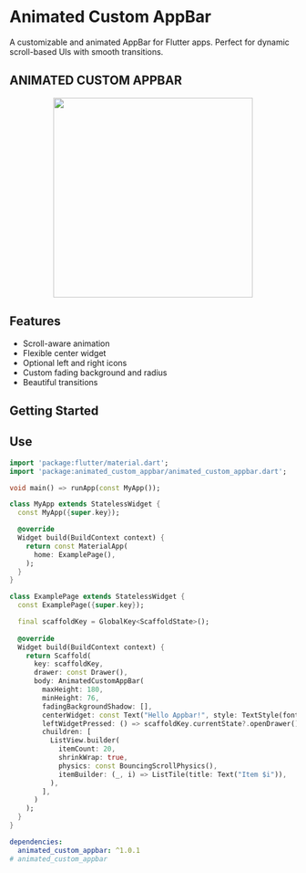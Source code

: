 # Animated Custom AppBar

A customizable and animated AppBar for Flutter apps. Perfect for dynamic scroll-based UIs with
smooth transitions.

## ANIMATED CUSTOM APPBAR

<p  align="center">
<img  src="https://raw.githubusercontent.com/asseries/animated_custom_appbar/main/doc/demo.gif?raw=true"  width="350"/>
<br>
</p>

## Features

- Scroll-aware animation
- Flexible center widget
- Optional left and right icons
- Custom fading background and radius
- Beautiful transitions

## Getting Started

## Use
```dart
import 'package:flutter/material.dart';
import 'package:animated_custom_appbar/animated_custom_appbar.dart';

void main() => runApp(const MyApp());

class MyApp extends StatelessWidget {
  const MyApp({super.key});

  @override
  Widget build(BuildContext context) {
    return const MaterialApp(
      home: ExamplePage(),
    );
  }
}

class ExamplePage extends StatelessWidget {
  const ExamplePage({super.key});

  final scaffoldKey = GlobalKey<ScaffoldState>();
  
  @override
  Widget build(BuildContext context) {
    return Scaffold(
      key: scaffoldKey,
      drawer: const Drawer(),
      body: AnimatedCustomAppBar(
        maxHeight: 180,
        minHeight: 76,
        fadingBackgroundShadow: [],
        centerWidget: const Text("Hello Appbar!", style: TextStyle(fontSize: 18)),
        leftWidgetPressed: () => scaffoldKey.currentState?.openDrawer(),
        chuildren: [
          ListView.builder(
            itemCount: 20,
            shrinkWrap: true,
            physics: const BouncingScrollPhysics(),
            itemBuilder: (_, i) => ListTile(title: Text("Item $i")),
          ),
        ],
      )
    );
  }
}


```


```yaml
dependencies:
  animated_custom_appbar: ^1.0.1
# animated_custom_appbar
```




